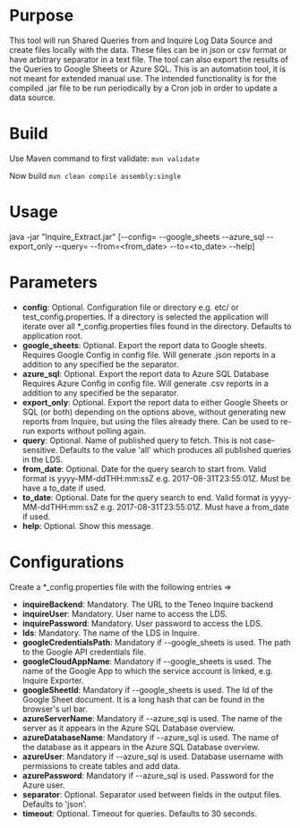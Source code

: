 # Purpose
This tool will run Shared Queries from and Inquire Log Data Source and create files locally with the data. These files can be in json or csv format or have arbitrary separator in a text file. The tool can also export the results of the Queries to Google Sheets or Azure SQL.
This is an automation tool, it is not meant for extended manual use. The intended functionality is for the compiled .jar file to be run periodically by a Cron job in order to update a data source.

# Build
Use Maven command to first validate:
`mvn validate`

Now build
`mvn clean compile assembly:single`
# Usage
java -jar "Inquire_Extract.jar" [--config=<config> --google_sheets --azure_sql --export_only --query=<query> --from=<from_date> --to=<to_date> --help]

# Parameters
- **config**: Optional.
  Configuration file or directory e.g. etc/ or test_config.properties.
  If a directory is selected the application will iterate over all *_config.properties files found in the directory.
  Defaults to application root.
- **google_sheets**: Optional.
  Export the report data to Google sheets. Requires Google Config in config file. Will generate .json reports in a addition to any specified be the separator.
- **azure_sql**: Optional.
  Export the report data to Azure SQL Database Requires Azure Config in config file. Will generate .csv reports in a addition to any specified be the separator.
- **export_only**: Optional.
  Export the report data to either Google Sheets or SQL (or both) depending on the options above, without generating new reports from Inquire, but using the files already there. Can be used to re-run exports without polling again.
- **query**: Optional.
  Name of published query to fetch. This is not case-sensitive.
  Defaults to the value 'all' which produces all published queries in the LDS.
- **from_date**: Optional.
  Date for the query search to start from. Valid format is yyyy-MM-ddTHH:mm:ssZ e.g. 2017-08-31T23:55:01Z.
  Must be have a to_date if used.
- **to_date**: Optional.
  Date for the query search to end. Valid format is yyyy-MM-ddTHH:mm:ssZ e.g. 2017-08-31T23:55:01Z.
  Must have a from_date if used.
- **help**: Optional.
  Show this message.

# Configurations

Create a *_config.properties file with the following entries =>

- **inquireBackend**: Mandatory.
  The URL to the Teneo Inquire backend
- **inquireUser**: Mandatory.
  User name to access the LDS.
- **inquirePassword**: Mandatory.
  User password to access the LDS.
- **lds**: Mandatory.
  The name of the LDS in Inquire.
- **googleCredentialsPath**: Mandatory if --google_sheets is used.
  The path to the Google API credentials file.
- **googleCloudAppName**: Mandatory if --google_sheets is used.
  The name of the Google App to which the service account is linked, e.g. Inquire Exporter.
- **googleSheetId**: Mandatory if --google_sheets is used.
  The Id of the Google Sheet document. It is a long hash that can be found in the browser's url bar.
- **azureServerName**: Mandatory if --azure_sql is used.
  The name of the server as it appears in the Azure SQL Database overview.
- **azureDatabaseName**: Mandatory if --azure_sql is used.
  The name of the database as it appears in the Azure SQL Database overview.
- **azureUser**: Mandatory if --azure_sql is used.
  Database username with permissions to create tables and add data.
- **azurePassword**: Mandatory if --azure_sql is used.
  Password for the Azure user.
- **separator**: Optional.
  Separator used between fields in the output files. Defaults to 'json'.
- **timeout**: Optional.
  Timeout for queries. Defaults to 30 seconds.
